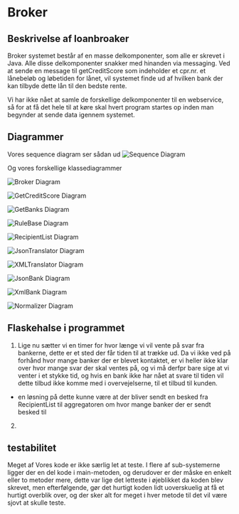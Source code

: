 # Broker

## Beskrivelse af loanbroaker

Broker systemet består af en masse delkomponenter, som alle er skrevet i Java.
Alle disse delkomponenter snakker med hinanden via messaging.
Ved at sende en message til getCreditScore som indeholder et cpr.nr. et lånebeløb og løbetiden for lånet, 
vil systemet finde ud af hvilken bank der kan tilbyde dette lån til den bedste rente.

Vi har ikke nået at samle de forskellige delkomponenter til en webservice, så for at få det hele til at køre skal hvert program startes op inden man begynder at sende data igennem systemet.

## Diagrammer

Vores sequence diagram ser sådan ud
![Sequence Diagram](https://github.com/pilgaard/Broker/blob/master/diagrammer/Sequence%20diagram.png)

Og vores forskellige klassediagrammer

![Broker Diagram](https://github.com/pilgaard/Broker/blob/master/diagrammer/Broker.png)

![GetCreditScore Diagram](https://github.com/pilgaard/Broker/blob/master/diagrammer/GetCreditScore.png)

![GetBanks Diagram](https://github.com/pilgaard/Broker/blob/master/diagrammer/GetBanks.png)

![RuleBase Diagram](https://github.com/pilgaard/Broker/blob/master/diagrammer/RuleBase.png)

![RecipientList Diagram](https://github.com/pilgaard/Broker/blob/master/diagrammer/RecipientList.png)

![JsonTranslator Diagram](https://github.com/pilgaard/Broker/blob/master/diagrammer/JsonTranslator.png)

![XMLTranslator Diagram](https://github.com/pilgaard/Broker/blob/master/diagrammer/XMLTranslator.png)

![JsonBank Diagram](https://github.com/pilgaard/Broker/blob/master/diagrammer/JsonBank.png)

![XmlBank Diagram](https://github.com/pilgaard/Broker/blob/master/diagrammer/XmlBank.png)

![Normalizer Diagram](https://github.com/pilgaard/Broker/blob/master/diagrammer/Normalizer.png)

## Flaskehalse i programmet

1. Lige nu sætter vi en timer for hvor længe vi vil vente på svar fra bankerne, dette er et sted der får tiden til at trække ud. Da vi ikke ved på forhånd hvor mange banker der er blevet kontaktet, er vi heller ikke klar over hvor mange svar der skal ventes på, og vi må derfpr bare sige at vi venter i et stykke tid, og hvis en bank ikke har nået at svare til tiden vil dette tilbud ikke komme med i overvejelserne, til et tilbud til kunden.

  - en løsning på dette kunne være at der bliver sendt en besked fra RecipientList til aggregatoren om hvor mange banker der er sendt besked til
  
2. 

## testabilitet

Meget af Vores kode er ikke særlig let at teste. I flere af sub-systemerne ligger der en del kode i main-metoden, og derudover er der måske en enkelt eller to metoder mere, dette var lige det letteste i øjeblikket da koden blev skrevet, men efterfølgende, gør det hurtigt koden lidt uoverskuelig at få et hurtigt overblik over, og der sker alt for meget i hver metode til det vil være sjovt at skulle teste.



